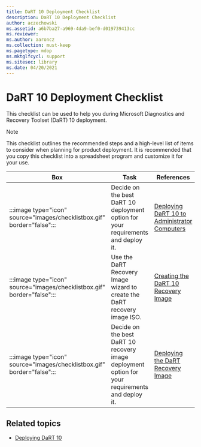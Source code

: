 ```yaml
---
title: DaRT 10 Deployment Checklist
description: DaRT 10 Deployment Checklist
author: aczechowski
ms.assetid: a6b7ba27-a969-4da9-bef0-d019739413cc
ms.reviewer:
ms.author: aaroncz
ms.collection: must-keep
ms.pagetype: mdop
ms.mktglfcycl: support
ms.sitesec: library
ms.date: 04/20/2021
---
```


# DaRT 10 Deployment Checklist

This checklist can be used to help you during Microsoft Diagnostics and Recovery Toolset (DaRT) 10 deployment.

> [!NOTE]
> This checklist outlines the recommended steps and a high-level list of items to consider when planning for product deployment. It is recommended that you copy this checklist into a spreadsheet program and customize it for your use.

| Box | Task | References |
| --- | ---- | ---------- |
|:::image type="icon" source="images/checklistbox.gif" border="false":::| Decide on the best DaRT 10 deployment option for your requirements and deploy it. | [Deploying DaRT 10 to Administrator Computers](deploying-dart-10-to-administrator-computers.md) |
|:::image type="icon" source="images/checklistbox.gif" border="false":::| Use the DaRT Recovery Image wizard to create the DaRT recovery image ISO. | [Creating the DaRT 10 Recovery Image](creating-the-dart-10-recovery-image.md) |
|:::image type="icon" source="images/checklistbox.gif" border="false":::| Decide on the best DaRT 10 recovery image deployment option for your requirements and deploy it. | [Deploying the DaRT Recovery Image](deploying-the-dart-recovery-image-dart-10.md) |

## Related topics

- [Deploying DaRT 10](deploying-dart-10.md)
